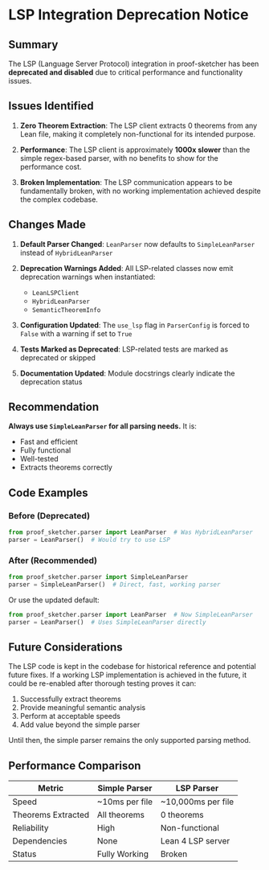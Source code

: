 # LSP Integration Deprecation Notice

## Summary

The LSP (Language Server Protocol) integration in proof-sketcher has been **deprecated and disabled** due to critical performance and functionality issues.

## Issues Identified

1. **Zero Theorem Extraction**: The LSP client extracts 0 theorems from any Lean file, making it completely non-functional for its intended purpose.

2. **Performance**: The LSP client is approximately **1000x slower** than the simple regex-based parser, with no benefits to show for the performance cost.

3. **Broken Implementation**: The LSP communication appears to be fundamentally broken, with no working implementation achieved despite the complex codebase.

## Changes Made

1. **Default Parser Changed**: `LeanParser` now defaults to `SimpleLeanParser` instead of `HybridLeanParser`

2. **Deprecation Warnings Added**: All LSP-related classes now emit deprecation warnings when instantiated:
   - `LeanLSPClient`
   - `HybridLeanParser`
   - `SemanticTheoremInfo`

3. **Configuration Updated**: The `use_lsp` flag in `ParserConfig` is forced to `False` with a warning if set to `True`

4. **Tests Marked as Deprecated**: LSP-related tests are marked as deprecated or skipped

5. **Documentation Updated**: Module docstrings clearly indicate the deprecation status

## Recommendation

**Always use `SimpleLeanParser` for all parsing needs.** It is:
- Fast and efficient
- Fully functional
- Well-tested
- Extracts theorems correctly

## Code Examples

### Before (Deprecated)
```python
from proof_sketcher.parser import LeanParser  # Was HybridLeanParser
parser = LeanParser()  # Would try to use LSP
```

### After (Recommended)
```python
from proof_sketcher.parser import SimpleLeanParser
parser = SimpleLeanParser()  # Direct, fast, working parser
```

Or use the updated default:
```python
from proof_sketcher.parser import LeanParser  # Now SimpleLeanParser
parser = LeanParser()  # Uses SimpleLeanParser directly
```

## Future Considerations

The LSP code is kept in the codebase for historical reference and potential future fixes. If a working LSP implementation is achieved in the future, it could be re-enabled after thorough testing proves it can:

1. Successfully extract theorems
2. Provide meaningful semantic analysis
3. Perform at acceptable speeds
4. Add value beyond the simple parser

Until then, the simple parser remains the only supported parsing method.

## Performance Comparison

| Metric | Simple Parser | LSP Parser |
|--------|--------------|------------|
| Speed | ~10ms per file | ~10,000ms per file |
| Theorems Extracted | All theorems | 0 theorems |
| Reliability | High | Non-functional |
| Dependencies | None | Lean 4 LSP server |
| Status | Fully Working | Broken |